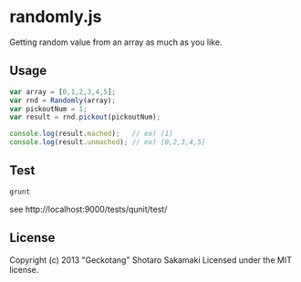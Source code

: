 # randomly.js

Getting random value from an array as much as you like.

## Usage

```javascript
var array = [0,1,2,3,4,5];
var rnd = Randomly(array);
var pickoutNum = 1;
var result = rnd.pickout(pickoutNum);

console.log(result.mached);   // ex) [1]
console.log(result.unmached); // ex) [0,2,3,4,5]
```

## Test

```sh
grunt
```

see http://localhost:9000/tests/qunit/test/

## License

Copyright (c) 2013 "Geckotang" Shotaro Sakamaki
Licensed under the MIT license.
